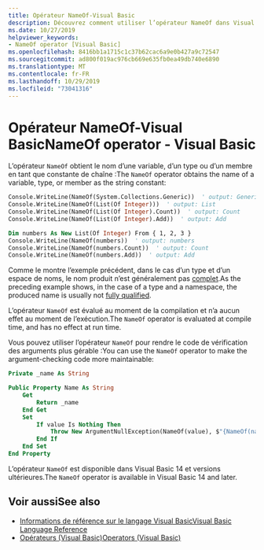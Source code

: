 ```yaml
---
title: Opérateur NameOf-Visual Basic
description: Découvrez comment utiliser l’opérateur NameOf dans Visual Basic
ms.date: 10/27/2019
helpviewer_keywords:
- NameOf operator [Visual Basic]
ms.openlocfilehash: 8416bb1a1715c1c37b62cac6a9e0b427a9c72547
ms.sourcegitcommit: ad800f019ac976cb669e635fb0ea49db740e6890
ms.translationtype: MT
ms.contentlocale: fr-FR
ms.lasthandoff: 10/29/2019
ms.locfileid: "73041316"
---
```

# <a name="nameof-operator---visual-basic"></a><span data-ttu-id="8c176-103">Opérateur NameOf-Visual Basic</span><span class="sxs-lookup"><span data-stu-id="8c176-103">NameOf operator - Visual Basic</span></span>

<span data-ttu-id="8c176-104">L’opérateur `NameOf` obtient le nom d’une variable, d’un type ou d’un membre en tant que constante de chaîne :</span><span class="sxs-lookup"><span data-stu-id="8c176-104">The `NameOf` operator obtains the name of a variable, type, or member as the string constant:</span></span>

```vb
Console.WriteLine(NameOf(System.Collections.Generic))  ' output: Generic
Console.WriteLine(NameOf(List(Of Integer)))  ' output: List
Console.WriteLine(NameOf(List(Of Integer).Count))  ' output: Count
Console.WriteLine(NameOf(List(Of Integer).Add))  ' output: Add

Dim numbers As New List(Of Integer) From { 1, 2, 3 }
Console.WriteLine(NameOf(numbers))  ' output: numbers
Console.WriteLine(NameOf(numbers.Count))  ' output: Count
Console.WriteLine(NameOf(numbers.Add))  ' output: Add
```

<span data-ttu-id="8c176-105">Comme le montre l’exemple précédent, dans le cas d’un type et d’un espace de noms, le nom produit n’est généralement pas [complet](~/_csharplang/spec/basic-concepts.md#fully-qualified-names).</span><span class="sxs-lookup"><span data-stu-id="8c176-105">As the preceding example shows, in the case of a type and a namespace, the produced name is usually not [fully qualified](~/_csharplang/spec/basic-concepts.md#fully-qualified-names).</span></span>

<span data-ttu-id="8c176-106">L’opérateur `NameOf` est évalué au moment de la compilation et n’a aucun effet au moment de l’exécution.</span><span class="sxs-lookup"><span data-stu-id="8c176-106">The `NameOf` operator is evaluated at compile time, and has no effect at run time.</span></span>

<span data-ttu-id="8c176-107">Vous pouvez utiliser l’opérateur `NameOf` pour rendre le code de vérification des arguments plus gérable :</span><span class="sxs-lookup"><span data-stu-id="8c176-107">You can use the `NameOf` operator to make the argument-checking code more maintainable:</span></span>

```vb
Private _name As String

Public Property Name As String
    Get
        Return _name
    End Get
    Set
        If value Is Nothing Then
            Throw New ArgumentNullException(NameOf(value), $"{NameOf(name)} cannot be null.")
        End If
    End Set
End Property
```

<span data-ttu-id="8c176-108">L’opérateur `NameOf` est disponible dans Visual Basic 14 et versions ultérieures.</span><span class="sxs-lookup"><span data-stu-id="8c176-108">The `NameOf` operator is available in Visual Basic 14 and later.</span></span>

## <a name="see-also"></a><span data-ttu-id="8c176-109">Voir aussi</span><span class="sxs-lookup"><span data-stu-id="8c176-109">See also</span></span>

- [<span data-ttu-id="8c176-110">Informations de référence sur le langage Visual Basic</span><span class="sxs-lookup"><span data-stu-id="8c176-110">Visual Basic Language Reference</span></span>](../index.md)
- [<span data-ttu-id="8c176-111">Opérateurs (Visual Basic)</span><span class="sxs-lookup"><span data-stu-id="8c176-111">Operators (Visual Basic)</span></span>](index.md)
